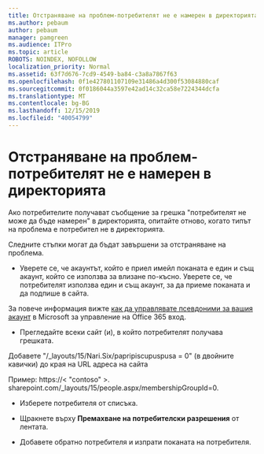 ```yaml
---
title: Отстраняване на проблем-потребителят не е намерен в директорията
ms.author: pebaum
author: pebaum
manager: pamgreen
ms.audience: ITPro
ms.topic: article
ROBOTS: NOINDEX, NOFOLLOW
localization_priority: Normal
ms.assetid: 63f7d676-7cd9-4549-ba84-c3a8a7867f63
ms.openlocfilehash: 0f1e427801107109e31486a4d300f53084880caf
ms.sourcegitcommit: 0f0186044a3597e42ad14c32ca58e7224344dcfa
ms.translationtype: MT
ms.contentlocale: bg-BG
ms.lasthandoff: 12/15/2019
ms.locfileid: "40054799"
---
```

# <a name="troubleshoot-issue---user-not-found-in-directory"></a>Отстраняване на проблем-потребителят не е намерен в директорията

Ако потребителите получават съобщение за грешка "потребителят не може да бъде намерен" в директорията, опитайте отново, когато типът на проблема е потребител не в директорията.

Следните стъпки могат да бъдат завършени за отстраняване на проблема.

- Уверете се, че акаунтът, който е приел имейл поканата е един и същ акаунт, който се използва за влизане по-късно. Уверете се, че потребителят използва един и същ акаунт, за да приеме поканата и да подпише в сайта. 

За повече информация вижте [как да управлявате псевдоними за вашия акаунт</a> в Microsoft за управление на Office 365 вход](https://support.microsoft.com/help/12407/microsoft-account-how-to-manage-aliases). 

- Прегледайте всеки сайт (и), в който потребителят получава грешката. 

Добавете "/_layouts/15/Nari.Six/papripiscupuspusa = 0" (в двойните кавички) до края на URL адреса на сайта 

Пример: https://< "contoso" >. sharepoint.com/_layouts/15/people.aspx/membershipGroupId=0.

- Изберете потребителя от списъка.

- Щракнете върху **Премахване на потребителски разрешения** от лентата. 
-  Добавете обратно потребителя и изпрати поканата на потребителя.

